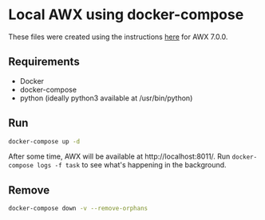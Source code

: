# Local AWX using docker-compose
These files were created using the instructions [here](https://github.com/ansible/awx/blob/7.0.0/INSTALL.md#docker-compose) for AWX 7.0.0.

## Requirements

  - Docker
  - docker-compose
  - python (ideally python3 available at /usr/bin/python)

## Run

```sh
docker-compose up -d
```

After some time, AWX will be available at http://localhost:8011/. Run `docker-compose logs -f task` to see what's happening in the background.


## Remove

```sh
docker-compose down -v --remove-orphans
```
